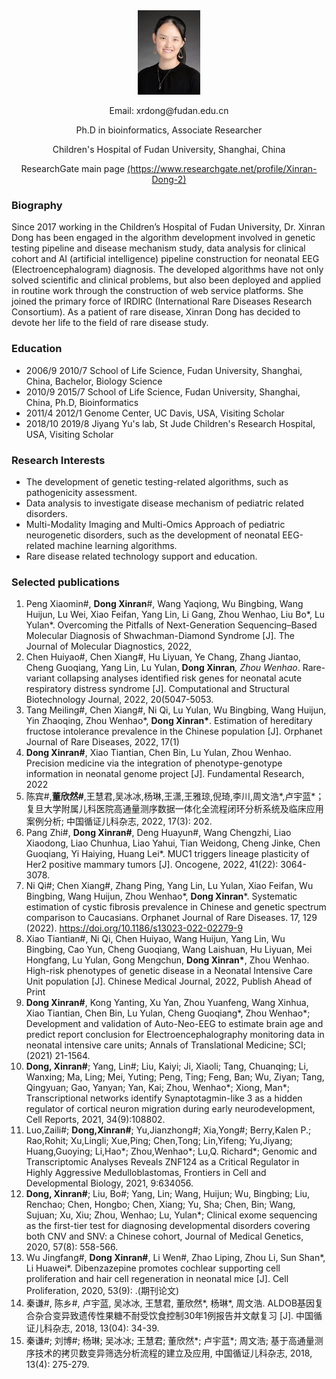 
<div align="center">
  <img src="XinranDong-mod.jpg" style="display: inline-block; width: 20%"/>
  <p>Email: xrdong@fudan.edu.cn</p>
  <p>Ph.D in bioinformatics, Associate Researcher</p>
  <p>Children's Hospital of Fudan University, Shanghai, China</p>
  <p>ResearchGate main page <a href='https://www.researchgate.net/profile/Xinran-Dong-2'>(https://www.researchgate.net/profile/Xinran-Dong-2)</a> </p>
</div>

### Biography

Since 2017 working in the Children’s Hospital of Fudan University, Dr. Xinran Dong has been engaged in the algorithm development involved in genetic testing pipeline and disease mechanism study, data analysis for clinical cohort and AI (artificial intelligence) pipeline construction for neonatal EEG (Electroencephalogram) diagnosis. The developed algorithms have not only solved scientific and clinical problems, but also been deployed and applied in routine work through the construction of web service platforms. 
She joined the primary force of IRDIRC (International Rare Diseases Research Consortium). As a patient of rare disease, Xinran Dong has decided to devote her life to the field of rare disease study. 

### Education

- 2006/9	2010/7	School of Life Science, Fudan University, Shanghai, China,	Bachelor,	Biology Science
- 2010/9	2015/7	School of Life Science, Fudan University, Shanghai, China,	Ph.D,	Bioinformatics
- 2011/4  2012/1  Genome Center, UC Davis, USA, Visiting Scholar
- 2018/10 2019/8  Jiyang Yu's lab, St Jude Children's Research Hospital, USA, Visiting Scholar

### Research Interests

- The development of genetic testing-related algorithms, such as pathogenicity assessment. 
- Data analysis to investigate disease mechanism of pediatric related disorders.
- Multi-Modality Imaging and Multi-Omics Approach of pediatric neurogenetic disorders, such as the development of neonatal EEG-related machine learning algorithms. 
- Rare disease related technology support and education.

### Selected publications

1. Peng Xiaomin#, <b>Dong Xinran</b>#, Wang Yaqiong, Wu Bingbing, Wang Huijun, Lu Wei, Xiao Feifan, Yang Lin, Li Gang, Zhou Wenhao, Liu Bo*, Lu Yulan*. Overcoming the Pitfalls of Next-Generation Sequencing–Based Molecular Diagnosis of Shwachman-Diamond Syndrome [J]. The Journal of Molecular Diagnostics, 2022, 
2. Chen Huiyao#, Chen Xiang#, Hu Liyuan, Ye Chang, Zhang Jiantao, Cheng Guoqiang, Yang Lin, Lu Yulan, <b>Dong Xinran</b>*, Zhou Wenhao*. Rare-variant collapsing analyses identified risk genes for neonatal acute respiratory distress syndrome [J]. Computational and Structural Biotechnology Journal, 2022, 20(5047-5053.
3.	Tang Meiling#, Chen Xiang#, Ni Qi, Lu Yulan, Wu Bingbing, Wang Huijun, Yin Zhaoqing, Zhou Wenhao*, <b>Dong Xinran*</b>. Estimation of hereditary fructose intolerance prevalence in the Chinese population [J]. Orphanet Journal of Rare Diseases, 2022, 17(1)
4.	<b>Dong Xinran#</b>, Xiao Tiantian, Chen Bin, Lu Yulan, Zhou Wenhao. Precision medicine via the integration of phenotype-genotype information in neonatal genome project [J]. Fundamental Research, 2022
5.	陈宾#,<b>董欣然#</b>,王慧君,吴冰冰,杨琳,王潇,王雅琼,倪琦,李川,周文浩*,卢宇蓝*；复旦大学附属儿科医院高通量测序数据一体化全流程闭环分析系统及临床应用案例分析; 中国循证儿科杂志, 2022, 17(3): 202.
6.	Pang Zhi#, <b>Dong Xinran#</b>, Deng Huayun#, Wang Chengzhi, Liao Xiaodong, Liao Chunhua, Liao Yahui, Tian Weidong, Cheng Jinke, Chen Guoqiang, Yi Haiying, Huang Lei*. MUC1 triggers lineage plasticity of Her2 positive mammary tumors [J]. Oncogene, 2022, 41(22): 3064-3078.
7. Ni Qi#; Chen Xiang#, Zhang Ping, Yang Lin, Lu Yulan, Xiao Feifan, Wu Bingbing, Wang Huijun, Zhou Wenhao*, <b>Dong Xinran</b>*. Systematic estimation of cystic fibrosis prevalence in Chinese and genetic spectrum comparison to Caucasians. Orphanet Journal of Rare Diseases. 17, 129 (2022). https://doi.org/10.1186/s13023-022-02279-9
8.	Xiao Tiantian#, Ni Qi, Chen Huiyao, Wang Huijun, Yang Lin, Wu Bingbing, Cao Yun, Cheng Guoqiang, Wang Laishuan, Hu Liyuan, Mei Hongfang, Lu Yulan, Gong Mengchun, <b>Dong Xinran*</b>, Zhou Wenhao. High-risk phenotypes of genetic disease in a Neonatal Intensive Care Unit population [J]. Chinese Medical Journal, 2022, Publish Ahead of Print
9.	<b>Dong Xinran#</b>, Kong Yanting, Xu Yan, Zhou Yuanfeng, Wang Xinhua, Xiao Tiantian, Chen Bin, Lu Yulan, Cheng Guoqiang*, Zhou Wenhao*; Development and validation of Auto-Neo-EEG to estimate brain age and predict report conclusion for Electroencephalography monitoring data in neonatal intensive care units; Annals of Translational Medicine; SCI; (2021) 21-1564.
10.	<b>Dong, Xinran#</b>; Yang, Lin#; Liu, Kaiyi; Ji, Xiaoli; Tang, Chuanqing; Li, Wanxing; Ma, Ling; Mei, Yuting; Peng, Ting; Feng, Ban; Wu, Ziyan; Tang, Qingyuan; Gao, Yanyan; Yan, Kai; Zhou, Wenhao*; Xiong, Man*; Transcriptional networks identify Synaptotagmin-like 3 as a hidden regulator of cortical neuron migration during early neurodevelopment, Cell Reports, 2021, 34(9):108802.
11.	Luo,Zaili#; <b>Dong,Xinran#</b>; Yu,Jianzhong#; Xia,Yong#; Berry,Kalen P.; Rao,Rohit; Xu,Lingli; Xue,Ping; Chen,Tong; Lin,Yifeng; Yu,Jiyang; Huang,Guoying; Li,Hao*; Zhou,Wenhao*; Lu,Q. Richard*; Genomic and Transcriptomic Analyses Reveals ZNF124 as a Critical Regulator in Highly Aggressive Medulloblastomas, Frontiers in Cell and Developmental Biology, 2021, 9:634056. 
12.	<b>Dong, Xinran#</b>; Liu, Bo#; Yang, Lin; Wang, Huijun; Wu, Bingbing; Liu, Renchao; Chen, Hongbo; Chen, Xiang; Yu, Sha; Chen, Bin; Wang, Sujuan; Xu, Xiu; Zhou, Wenhao; Lu, Yulan*; Clinical exome sequencing as the first-tier test for diagnosing developmental disorders covering both CNV and SNV: a Chinese cohort, Journal of Medical Genetics, 2020, 57(8): 558-566. 
13.	Wu Jingfang#, <b>Dong Xinran#</b>, Li Wen#, Zhao Liping, Zhou Li, Sun Shan*, Li Huawei*. Dibenzazepine promotes cochlear supporting cell proliferation and hair cell regeneration in neonatal mice [J]. Cell Proliferation, 2020, 53(9): .(期刊论文)
14.	秦谦#, 陈乡#, 卢宇蓝, 吴冰冰, 王慧君, 董欣然*, 杨琳*, 周文浩. ALDOB基因复合杂合变异致遗传性果糖不耐受饮食控制30年1例报告并文献复习 [J]. 中国循证儿科杂志, 2018, 13(04): 34-39.
15.	秦谦#; 刘博#; 杨琳; 吴冰冰; 王慧君; 董欣然*; 卢宇蓝*; 周文浩; 基于高通量测序技术的拷贝数变异筛选分析流程的建立及应用, 中国循证儿科杂志, 2018, 13(4): 275-279. 

